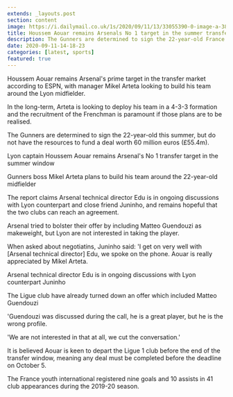 ```yaml
---
extends: _layouts.post
section: content
image: https://i.dailymail.co.uk/1s/2020/09/11/13/33055390-0-image-a-38_1599828911704.jpg 
title: Houssem Aouar remains Arsenals No 1 target in the summer transfer window 
description: The Gunners are determined to sign the 22-year-old France youth international this summer, but do not have the resources to fund a deal worth 60 million euros. 
date: 2020-09-11-14-18-23 
categories: [latest, sports] 
featured: true 
--- 
```

Houssem Aouar remains Arsenal's prime target in the transfer market according to ESPN, with manager Mikel Arteta looking to build his team around the Lyon midfielder.

In the long-term, Arteta is looking to deploy his team in a 4-3-3 formation and the recruitment of the Frenchman is paramount if those plans are to be realised.

The Gunners are determined to sign the 22-year-old this summer, but do not have the resources to fund a deal worth 60 million euros (£55.4m).

Lyon captain Houssem Aouar remains Arsenal's No 1 transfer target in the summer window

Gunners boss Mikel Arteta plans to build his team around the 22-year-old midfielder

The report claims Arsenal technical director Edu is in ongoing discussions with Lyon counterpart and close friend Juninho, and remains hopeful that the two clubs can reach an agreement. 

Arsenal tried to bolster their offer by including Matteo Guendouzi as makeweight, but Lyon are not interested in taking the player.

When asked about negotiatins, Juninho said: 'I get on very well with [Arsenal technical director] Edu, we spoke on the phone. Aouar is really appreciated by Mikel Arteta.

Arsenal technical director Edu is in ongoing discussions with Lyon counterpart Juninho 

The Ligue club have already turned down an offer which included Matteo Guendouzi

'Guendouzi was discussed during the call, he is a great player, but he is the wrong profile.

'We are not interested in that at all, we cut the conversation.' 

It is believed Aouar is keen to depart the Ligue 1 club before the end of the transfer window, meaning any deal must be completed before the deadline on October 5. 

The France youth international registered nine goals and 10 assists in 41 club appearances during the 2019-20 season. 

